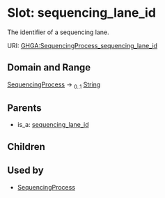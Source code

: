 
# Slot: sequencing_lane_id


The identifier of a sequencing lane.

URI: [GHGA:SequencingProcess_sequencing_lane_id](https://w3id.org/GHGA/SequencingProcess_sequencing_lane_id)


## Domain and Range

[SequencingProcess](SequencingProcess.md) &#8594;  <sub>0..1</sub> [String](types/String.md)

## Parents

 *  is_a: [sequencing_lane_id](sequencing_lane_id.md)

## Children


## Used by

 * [SequencingProcess](SequencingProcess.md)
